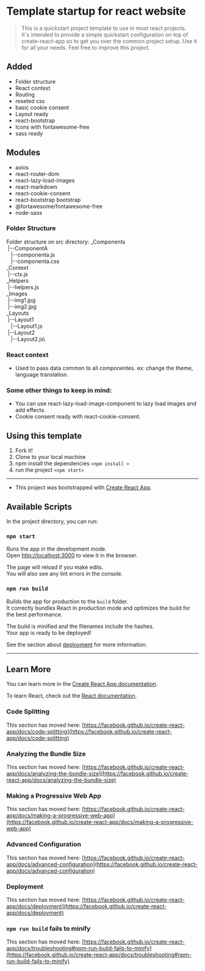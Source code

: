 # Template startup for react website

> This is a quickstart project template to use in most react projects.  
> It´s intended to provide a simple quickstart configuration on top of create-react-app so to get you over the common project setup.
> Use it for all your needs. Feel free to improve this project.   

## Added 
* Folder structure
* React context
* Routing
* reseted css
* basic cookie consent
* Layout ready
* react-bootstrap 
* Icons with fontawesome-free
* sass ready

## Modules
* axios
* react-router-dom
* react-lazy-load-images
* react-markdown
* react-cookie-consent
* react-bootstrap bootstrap
* @fortawesome/fontawesome-free
* node-sass

### Folder Structure 
Folder structure on src directory:
_Components\
&nbsp;|--ComponentA\
&nbsp;&nbsp;&nbsp;|--componenta.js\
&nbsp;&nbsp;&nbsp;|--componenta.css\
_Context\
&nbsp;|--ctx.js\
_Helpers\
&nbsp;|--helpers.js\
_Images\
&nbsp;|--img1.jpg\
&nbsp;|--img2.jpg\
_Layouts\
&nbsp;|--Layout1\
&nbsp;&nbsp;&nbsp;|--Layout1.js\
&nbsp;|--Layout2\
&nbsp;&nbsp;&nbsp;|--Layout2.js\

### React context
- Used to pass data common to all componentes.
ex: change the theme, language translation. 

### Some other things to keep in mind:
- You can use react-lazy-load-image-component to lazy load images and add effects.
- Cookie consent ready with react-cookie-consent. 

## Using this template
1. Fork it!
2. Clone to your local machine
3. npm install the dependencies `<npm install >`
4. run the project `<npm start>`

***

- This project was bootstrapped with [Create React App](https://github.com/facebook/create-react-app).

## Available Scripts

In the project directory, you can run:

### `npm start`

Runs the app in the development mode.\
Open [http://localhost:3000](http://localhost:3000) to view it in the browser.

The page will reload if you make edits.\
You will also see any lint errors in the console.

### `npm run build`

Builds the app for production to the `build` folder.\
It correctly bundles React in production mode and optimizes the build for the best performance.

The build is minified and the filenames include the hashes.\
Your app is ready to be deployed!

See the section about [deployment](https://facebook.github.io/create-react-app/docs/deployment) for more information.

***

## Learn More

You can learn more in the [Create React App documentation](https://facebook.github.io/create-react-app/docs/getting-started).

To learn React, check out the [React documentation](https://reactjs.org/).

### Code Splitting

This section has moved here: [https://facebook.github.io/create-react-app/docs/code-splitting](https://facebook.github.io/create-react-app/docs/code-splitting)

### Analyzing the Bundle Size

This section has moved here: [https://facebook.github.io/create-react-app/docs/analyzing-the-bundle-size](https://facebook.github.io/create-react-app/docs/analyzing-the-bundle-size)

### Making a Progressive Web App

This section has moved here: [https://facebook.github.io/create-react-app/docs/making-a-progressive-web-app](https://facebook.github.io/create-react-app/docs/making-a-progressive-web-app)

### Advanced Configuration

This section has moved here: [https://facebook.github.io/create-react-app/docs/advanced-configuration](https://facebook.github.io/create-react-app/docs/advanced-configuration)

### Deployment

This section has moved here: [https://facebook.github.io/create-react-app/docs/deployment](https://facebook.github.io/create-react-app/docs/deployment)

### `npm run build` fails to minify

This section has moved here: [https://facebook.github.io/create-react-app/docs/troubleshooting#npm-run-build-fails-to-minify](https://facebook.github.io/create-react-app/docs/troubleshooting#npm-run-build-fails-to-minify)
